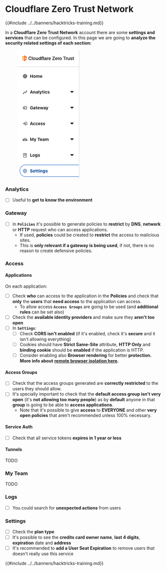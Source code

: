 # Cloudflare Zero Trust Network

{{#include ../../banners/hacktricks-training.md}}

In a **Cloudflare Zero Trust Network** account there are some **settings and services** that can be configured. In this page we are going to **analyze the security related settings of each section:**

<figure><img src="../../images/image (206).png" alt=""><figcaption></figcaption></figure>

### Analytics

- [ ] Useful to **get to know the environment**

### **Gateway**

- [ ] In **`Policies`** it's possible to generate policies to **restrict** by **DNS**, **network** or **HTTP** request who can access applications.
  - If used, **policies** could be created to **restrict** the access to malicious sites.
  - This is **only relevant if a gateway is being used**, if not, there is no reason to create defensive policies.

### Access

#### Applications

On each application:

- [ ] Check **who** can access to the application in the **Policies** and check that **only** the **users** that **need access** to the application can access.
  - To allow access **`Access Groups`** are going to be used (and **additional rules** can be set also)
- [ ] Check the **available identity providers** and make sure they **aren't too open**
- [ ] In **`Settings`**:
  - [ ] Check **CORS isn't enabled** (if it's enabled, check it's **secure** and it isn't allowing everything)
  - [ ] Cookies should have **Strict Same-Site** attribute, **HTTP Only** and **binding cookie** should be **enabled** if the application is HTTP.
  - [ ] Consider enabling also **Browser rendering** for better **protection. More info about** [**remote browser isolation here**](https://blog.cloudflare.com/cloudflare-and-remote-browser-isolation/)**.**

#### **Access Groups**

- [ ] Check that the access groups generated are **correctly restricted** to the users they should allow.
- [ ] It's specially important to check that the **default access group isn't very open** (it's **not allowing too many people**) as by **default** anyone in that **group** is going to be able to **access applications**.
  - Note that it's possible to give **access** to **EVERYONE** and other **very open policies** that aren't recommended unless 100% necessary.

#### Service Auth

- [ ] Check that all service tokens **expires in 1 year or less**

#### Tunnels

TODO

### My Team

TODO

### Logs

- [ ] You could search for **unexpected actions** from users

### Settings

- [ ] Check the **plan type**
- [ ] It's possible to see the **credits card owner name**, **last 4 digits**, **expiration** date and **address**
- [ ] It's recommended to **add a User Seat Expiration** to remove users that doesn't really use this service

{{#include ../../banners/hacktricks-training.md}}




